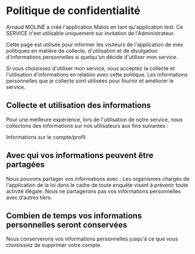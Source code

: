 # Politique de confidentialité

Arnaud MOLINÉ a créé l'application Matos en tant qu'application test. Ce SERVICE n'est utilisable uniquement sur invitation de l'Administrateur.

Cette page est utilisée pour informer les visiteurs de l'application de mes politiques en matière de collecte, d'utilisation et de divulgation d'informations personnelles si quelqu'un décide d'utiliser mon service.

Si vous choisissez d'utiliser mon service, vous acceptez la collecte et l'utilisation d'informations en relation avec cette politique. Les informations personnelles que je collecte sont utilisées pour fournir et améliorer le service.

## Collecte et utilisation des informations

Pour une meilleure expérience, lors de l'utilisation de notre service, nous collectons des informations sur nos utilisateurs aux fins suivantes :

Informations sur le compte/profil

## Avec qui vos informations peuvent être partagées

Nous pouvons partager vos informations avec : Les organismes chargés de l'application de la loi dans le cadre de toute enquête visant à prévenir toute activité illégale. Nous ne partagerons pas vos informations personnelles avec d’autres tiers.

## Combien de temps vos informations personnelles seront conservées

Nous conserverons vos informations personnelles jusqu'à ce que vous choisissiez de supprimer votre compte.

##

